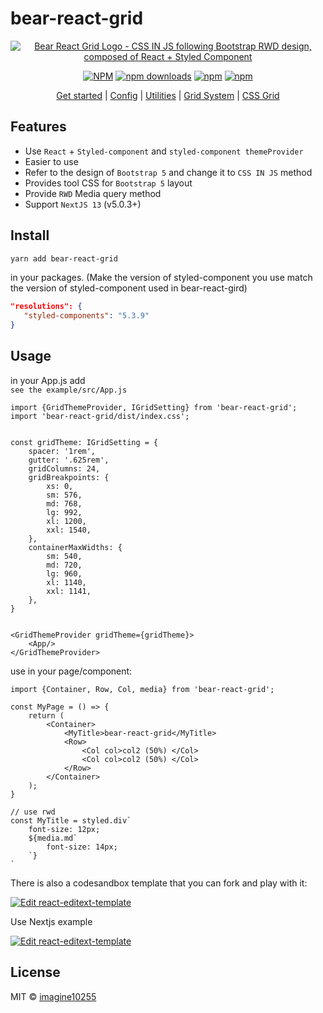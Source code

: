 # bear-react-grid



<div align="center">
        <a href="https://bear-react-grid.pages.dev/" title="Bear Grid Logo - CSS IN JS following Bootstrap RWD design, composed of React + Styled Component">
            <img src="https://github.com/imagine10255/bear-react-grid/blob/main/logo.png" alt="Bear React Grid Logo - CSS IN JS following Bootstrap RWD design, composed of React + Styled Component" />
        </a>
</div>

<div align="center">



[![NPM](https://img.shields.io/npm/v/bear-react-grid.svg?style=for-the-badge)](https://www.npmjs.com/package/bear-react-grid)
[![npm downloads](https://img.shields.io/npm/dm/bear-react-grid.svg?style=for-the-badge)](https://www.npmjs.com/package/bear-react-grid)
[![npm](https://img.shields.io/npm/dt/bear-react-grid.svg?style=for-the-badge)](https://www.npmjs.com/package/bear-react-grid)
[![npm](https://img.shields.io/npm/l/bear-react-grid?style=for-the-badge)](https://github.com/imagine10255/bear-react-grid/blob/main/LICENSE)

</div>

<p align="center">
  <a href="https://bear-react-grid.pages.dev/docs/getting-started">Get started</a> |
  <a href="https://bear-react-grid.pages.dev/docs/config">Config</a> |
  <a href="https://bear-react-grid.pages.dev/docs/utilities">Utilities</a> |
  <a href="https://bear-react-grid.pages.dev/docs/category/grid-system">Grid System</a> |
  <a href="https://bear-react-grid.pages.dev/docs/category/css-grid">CSS Grid</a>
</p>


## Features

- Use `React` + `Styled-component` and `styled-component themeProvider`
- Easier to use
- Refer to the design of `Bootstrap 5` and change it to `CSS IN JS` method
- Provides tool CSS for `Bootstrap 5` layout
- Provide `RWD` Media query method
- Support `NextJS 13` (v5.0.3+)

## Install

```bash
yarn add bear-react-grid
```

in your packages. (Make the version of styled-component you use match the version of styled-component used in bear-react-gird)

```json
"resolutions": {
   "styled-components": "5.3.9"
}
```


## Usage
in your App.js add  
`see the example/src/App.js`

```tsx
import {GridThemeProvider, IGridSetting} from 'bear-react-grid';
import 'bear-react-grid/dist/index.css';


const gridTheme: IGridSetting = {
    spacer: '1rem',
    gutter: '.625rem',
    gridColumns: 24,
    gridBreakpoints: {
        xs: 0,
        sm: 576,
        md: 768,
        lg: 992,
        xl: 1200,
        xxl: 1540,
    },
    containerMaxWidths: {
        sm: 540,
        md: 720,
        lg: 960,
        xl: 1140,
        xxl: 1141,
    },
}


<GridThemeProvider gridTheme={gridTheme}>
    <App/>
</GridThemeProvider>
```

use in your page/component:
```tsx
import {Container, Row, Col, media} from 'bear-react-grid';

const MyPage = () => {
    return (
        <Container>
            <MyTitle>bear-react-grid</MyTitle>
            <Row>
                <Col col>col2 (50%) </Col>
                <Col col>col2 (50%) </Col>
            </Row>
        </Container>
    );
}

// use rwd
const MyTitle = styled.div`
    font-size: 12px;
    ${media.md`
        font-size: 14px;
    `}
`

```

There is also a codesandbox template that you can fork and play with it:

[![Edit react-editext-template](https://codesandbox.io/static/img/play-codesandbox.svg)](https://codesandbox.io/s/bear-react-grid-lqsn6)

Use Nextjs example


[![Edit react-editext-template](https://codesandbox.io/static/img/play-codesandbox.svg)](https://codesandbox.io/p/github/imagine10255/bear-react-grid-nextjs/main)



## License

MIT © [imagine10255](https://github.com/imagine10255)
````
